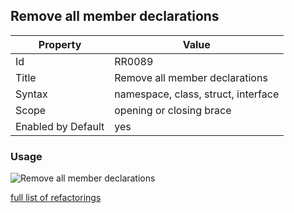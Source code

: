 ## Remove all member declarations

Property | Value
--- | --- 
Id | RR0089
Title | Remove all member declarations
Syntax | namespace, class, struct, interface
Scope | opening or closing brace
Enabled by Default | yes

### Usage

![Remove all member declarations](../../images/refactorings/RemoveAllMemberDeclarations.png)

[full list of refactorings](Refactorings.md)
